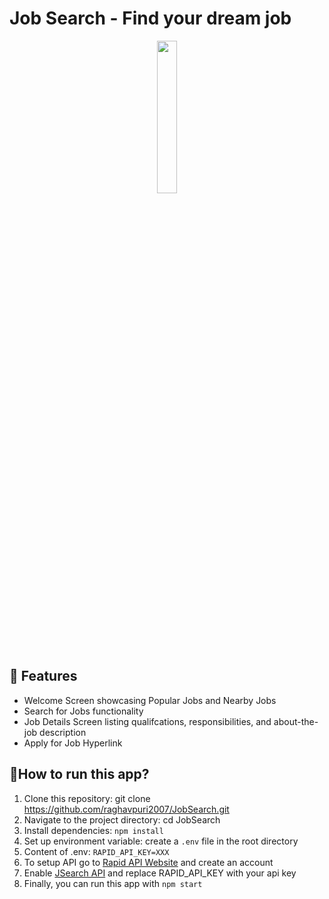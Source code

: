 # Job Search - Find your dream job
<p align="center">
  <img src="https://github.com/raghavpuri2007/JobSearch/assets/82910597/e69c3800-bb5a-4109-95fe-15346737e6a6" width="25%">
</p>

## 📖 Features
* Welcome Screen showcasing Popular Jobs and Nearby Jobs
* Search for Jobs functionality
* Job Details Screen listing qualifcations, responsibilities, and about-the-job description
* Apply for Job Hyperlink
 
## 📱How to run this app?
1. Clone this repository: git clone https://github.com/raghavpuri2007/JobSearch.git
2. Navigate to the project directory: cd JobSearch
3. Install dependencies: `npm install`
4. Set up environment variable: create a `.env` file in the root directory
5. Content of .env: ``RAPID_API_KEY=XXX``
6. To setup API go to [Rapid API Website](https://rapidapi.com/hub) and create an account
7. Enable [JSearch API](https://rapidapi.com/letscrape-6bRBa3QguO5/api/jsearch) and replace RAPID_API_KEY with your api key
8. Finally, you can run this app with `npm start`


